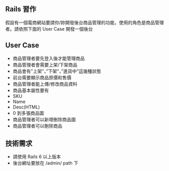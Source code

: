 ## Rails 習作

假設有一個電商網站要請你/妳開發後台商品管理的功能，使用的角色是商品管理者。請依照下面的 User Case 開發一個後台


## User Case

- 商品管理者要先登入後才能管理商品
-	商品管理者會需要上架/下架商品
-	商品會有”上架”，”下架”，”進貨中”這幾種狀態
-	前台需要顯示商品原價和售價
-	商品管理者能上傳/修改商品資料
-	商品基本屬性要有
  -	SKU
  -	Name
  -	Desc(HTML)
  -	0 到多張商品圖
-	商品管理者可以新增刪除商品圖
-	商品管理者可以刪除商品

## 技術需求

- 請使用 Rails 6 以上版本
- 後台網址要放在 /admin/ path 下
